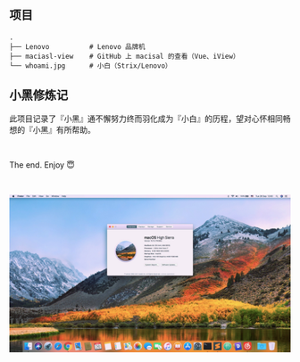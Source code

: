 ## 项目
```
.
├── Lenovo          # Lenovo 品牌机
├── maciasl-view    # GitHub 上 macisal 的查看（Vue、iView）
└── whoami.jpg      # 小白（Strix/Lenovo）
```

## 小黑修炼记
此项目记录了『小黑』通不懈努力终而羽化成为『小白』的历程，望对心怀相同畅想的『小黑』有所帮助。

&nbsp;

The end. Enjoy :innocent:

&nbsp;

![whoami ^\_^](whoami.jpg)
